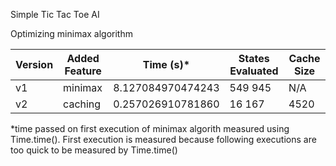 Simple Tic Tac Toe AI

Optimizing minimax algorithm



| Version | Added Feature | Time (s)* | States Evaluated | Cache Size |
| ------- | ------------- | --------- | ---------------- | ---------- |
| v1      | minimax       | 8.127084970474243 | 549 945 | N/A |
| v2      | caching       | 0.257026910781860 | 16 167  | 4520 |

*time passed on first execution of minimax algorith measured using Time.time(). First execution is measured because following executions are too quick to be measured by Time.time()
